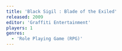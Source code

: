 ```yaml
---
title: 'Black Sigil : Blade of the Exiled'
released: 2009
editor: 'Graffiti Entertainment'
players: 1
genres:
  - 'Role Playing Game (RPG)'
---
```

